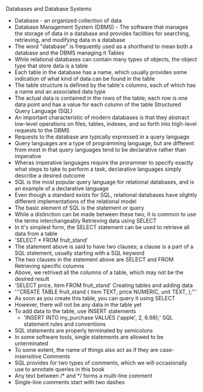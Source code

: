 Databases and Database Systems
- Database - an organized collection of data
- Database Management System (DBMS) - The software that manages the storage of data in a database and provides facilities for searching, retrieving, and modifying data in a database
- The word "database" is frequently used as a shorthand to mean both a database and the DBMS managing it
Tables
- While relational databases can contain many types of objects, the object type that store data is a table
- Each table in the database has a name, which usually provides some indication of what kind of data can be found in the table
- The table structure is defined by the table's columns, each of which has a name and an associated data type
- The actual data is contained in the rows of the table; each row is one data point and has a value for each column of the table
Structured Query Language (SQL)
- An important characteristic of modern databases is that they abstract low-level operations on files, tables, indexes, and so forth into high-level requests to the DBMS
- Requests to the database are typically expressed in a query language
- Query languages are a type of programming language, but are different from most in that query languages tend to be declarative rather than imperative
- Wheras imperative languages require the prorammer to specify exactly what steps to take to perform a task, declarative languages simply describe a desired outcome
- SQL is the most popular query language for relational databases, and is an example of a declarative language
- Even though a standard exists for SQL, relational databases have slightly different implementations of the relational model
- The basic element of SQL is the statement or query
- While a distinction can be made between these two, it is common to use the terms interchangeably
Retrieving data using SELECT
- In it's simplest form, the SELECT statement can be used to retrieve all data from a table
- 'SELECT * FROM fruit_stand'
- The statement above is said to have two clauses; a clause is a part of a SQL statement, usually starting with a SQL keyword
- The two clauses in the statement above are SELECT and FROM
Retrieving specific columns
- Above, we retrived all the columns of a table, which may not be the desired result
- 'SELECT price, item FROM fruit_stand'
Creating tables and adding data
- '''CREATE TABLE fruit_stand (
    item TEXT,
    price NUMERIC,
    unit TEXT,
);'''
- As soon as you create this table, you can query it using SELECT
- However, there will not be any data in the table yet
- To add data to the table, use INSERT statements
    - 'INSERT INTO my_purchase VALUES ('apple', 2, 6.98);'
SQL statement rules and conventions
- SQL statements are properly terminated by semicolons
- In some software tools, single statements are allowed to be unterminated
- To some extent, the name of things also act as if they are case-insensitive
Comments
- SQL provides for two types of comments, which we will occasionally use to annotate queries in this book
- Any text between /* and */ forms a multi-line comment
- Single-line comments start with two dashes

